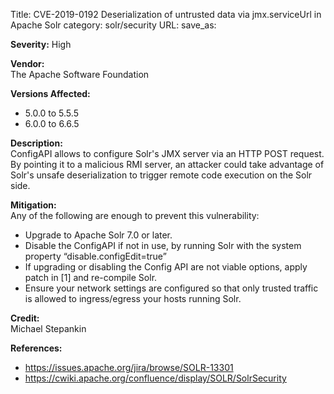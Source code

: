 Title: CVE-2019-0192 Deserialization of untrusted data via jmx.serviceUrl in Apache Solr
category: solr/security
URL:
save_as:

**Severity:** High

**Vendor:**  
The Apache Software Foundation

**Versions Affected:**

* 5.0.0 to 5.5.5
* 6.0.0 to 6.6.5

**Description:**  
ConfigAPI allows to configure Solr's JMX server via an HTTP POST request.
By pointing it to a malicious RMI server, an attacker could take advantage
of Solr's unsafe deserialization to trigger remote code execution on the
Solr side.

**Mitigation:**  
Any of the following are enough to prevent this vulnerability:

* Upgrade to Apache Solr 7.0 or later.
* Disable the ConfigAPI if not in use, by running Solr with the system property “disable.configEdit=true”
* If upgrading or disabling the Config API are not viable options, apply patch in [1] and re-compile Solr.
* Ensure your network settings are configured so that only trusted traffic is allowed to ingress/egress your hosts running Solr.

**Credit:**  
Michael Stepankin

**References:**

* <https://issues.apache.org/jira/browse/SOLR-13301>
* <https://cwiki.apache.org/confluence/display/SOLR/SolrSecurity>

